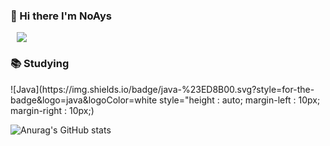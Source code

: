 ### 👋 Hi there I'm NoAys

<!--
**NoAys/NoAys** is a ✨ _special_ ✨ repository because its `README.md` (this file) appears on your GitHub profile.

Here are some ideas to get you started:

- 🔭 I’m currently working on ...
- 🌱 I’m currently learning ...
- 👯 I’m looking to collaborate on ...
- 🤔 I’m looking for help with ...
- 💬 Ask me about ...
- 📫 How to reach me: ...
- 😄 Pronouns: ...
- ⚡ Fun fact: ...
-->

<a href="mailto:solluna9@semyung.ac.kr"> <img         src="https://img.shields.io/badge/Gmail-d14836?style=flat-square&logo=Gmail&logoColor=white&link=mailto:solluna9@semyung.ac.kr"        style="height : auto; margin-left : 10px; margin-right : 10px;"/>
 </a> 



 <h3> 📚 Studying </h3>
<a> ![Java](https://img.shields.io/badge/java-%23ED8B00.svg?style=for-the-badge&logo=java&logoColor=white style="height : auto; margin-left : 10px; margin-right : 10px;)




![Anurag's GitHub stats](https://github-readme-stats.vercel.app/api?username=NoAys&theme=radical&show_icons=true)
